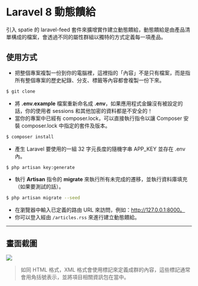 # Laravel 8 動態饋給

引入 spatie 的 laravel-feed 套件來擴增實作建立動態饋給，動態饋給是由產品清單構成的檔案，會透過不同的屬性群組以獨特的方式定義每一項產品。

## 使用方式
- 把整個專案複製一份到你的電腦裡，這裡指的「內容」不是只有檔案，而是指所有整個專案的歷史紀錄、分支、標籤等內容都會複製一份下來。
```sh
$ git clone
```
- 將 __.env.example__ 檔案重新命名成 __.env__，如果應用程式金鑰沒有被設定的話，你的使用者 sessions 和其他加密的資料都是不安全的！
- 當你的專案中已經有 composer.lock，可以直接執行指令以讓 Composer 安裝 composer.lock 中指定的套件及版本。
```sh
$ composer install
```
- 產⽣ Laravel 要使用的一組 32 字元長度的隨機字串 APP_KEY 並存在 .env 內。
```sh
$ php artisan key:generate
```
- 執行 __Artisan__ 指令的 __migrate__ 來執行所有未完成的遷移，並執行資料庫填充（如果要測試的話）。
```sh
$ php artisan migrate --seed
```
- 在瀏覽器中輸入已定義的路由 URL 來訪問，例如：http://127.0.0.1:8000。
- 你可以登入經由 `/articles.rss` 來進行建立動態饋給。

----

## 畫面截圖
![](https://i.imgur.com/c9DUJ0n.png)
> 如同 HTML 格式，XML 格式會使用標記來定義成群的內容，這些標記通常會用角括號表示，並將項目相關資訊包在當中。
